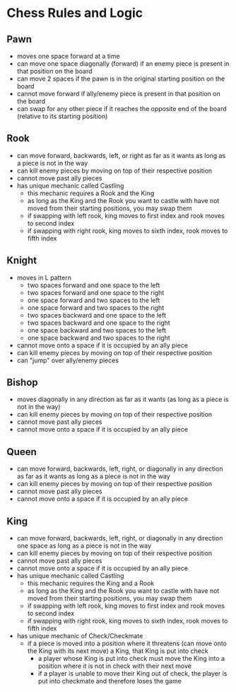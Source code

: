 
# Chess Rules and Logic

## Pawn
- moves one space forward at a time
- can move one space diagonally (forward) if an enemy piece is present in that position on the board
- can move 2 spaces if the pawn is in the original starting position on the board
- cannot move forward if ally/enemy piece is present in that position on the board
- can swap for any other piece if it reaches the opposite end of the board (relative to its starting position)

## Rook
- can move forward, backwards, left, or right as far as it wants as long as a piece is not in the way
- can kill enemy pieces by moving on top of their respective position
- cannot move past ally pieces
- has unique mechanic called Castling
    - this mechanic requires a Rook and the King
    - as long as the King and the Rook you want to castle with have not moved from their starting positions, you may swap them
    - if swapping with left rook, king moves to first index and rook moves to second index
    - if swapping with right rook, king moves to sixth index, rook moves to fifth index

## Knight
- moves in L pattern
    - two spaces forward and one space to the left
    - two spaces forward and one space to the right
    - one space forward and two spaces to the left
    - one space forward and two spaces to the right
    - two spaces backward and one space to the left
    - two spaces backward and one space to the right
    - one space backward and two spaces to the left
    - one space backward and two spaces to the right
- cannot move onto a space if it is occupied by an ally piece
- can kill enemy pieces by moving on top of their respective position
- can "jump" over ally/enemy pieces

## Bishop
- moves diagonally in any direction as far as it wants (as long as a piece is not in the way)
- can kill enemy pieces by moving on top of their respective position
- cannot move past ally pieces
- cannot move onto a space if it is occupied by an ally piece

## Queen
- can move forward, backwards, left, right, or diagonally in any direction as far as it wants as long as a piece is not in the way
- can kill enemy pieces by moving on top of their respective position
- cannot move past ally pieces
- cannot move onto a space if it is occupied by an ally piece

## King
- can move forward, backwards, left, right, or diagonally in any direction one space as long as a piece is not in the way
- can kill enemy pieces by moving on top of their respective position
- cannot move past ally pieces
- cannot move onto a space if it is occupied by an ally piece
- has unique mechanic called Castling
    - this mechanic requires the King and a Rook
    - as long as the King and the Rook you want to castle with have not moved from their starting positions, you may swap them
    - if swapping with left rook, king moves to first index and rook moves to second index
    - if swapping with right rook, king moves to sixth index, rook moves to fifth index
- has unique mechanic of Check/Checkmate
    - if a piece is moved into a position where it threatens (can move onto the King with its next move) a King, that King is put into check
        - a player whose King is put into check must move the King into a position where it is not in check with their next move
        - if a player is unable to move their King out of check, the player is put into checkmate and therefore loses the game